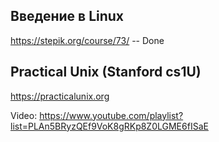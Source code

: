 ## Введение в Linux

https://stepik.org/course/73/ -- Done

## Practical Unix (Stanford cs1U)

https://practicalunix.org

Video:
https://www.youtube.com/playlist?list=PLAn5BRyzQEf9VoK8gRKp8Z0LGME6fISaE




